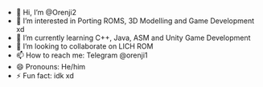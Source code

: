 - 👋 Hi, I’m @Orenji2
- 👀 I’m interested in Porting ROMS, 3D Modelling and Game Development xd
- 🌱 I’m currently learning C++, Java, ASM and Unity Game Development
- 💞️ I’m looking to collaborate on LICH ROM
- 📫 How to reach me: Telegram @orenji1
- 😄 Pronouns: He/him
- ⚡ Fun fact: idk xd

<!---
Orenji2/Orenji2 is a ✨ special ✨ repository because its `README.md` (this file) appears on your GitHub profile.
You can click the Preview link to take a look at your changes.
--->
